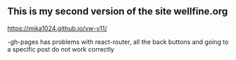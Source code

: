 ## This is my second version of the site wellfine.org
https://mika1024.github.io/vw-v11/

-gh-pages has problems with react-router, all the back buttons and going to a specific post do not work correctly
